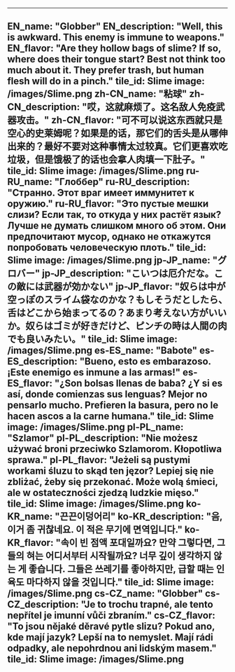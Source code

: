 ---

EN_name: "Globber"
EN_description: "Well, this is awkward.  This enemy is immune to weapons."
EN_flavor: "Are they hollow bags of slime? If so, where does their tongue start? Best not think too much about it. They prefer trash, but human flesh will do in a pinch."
tile_id: Slime
image: /images/Slime.png
zh-CN_name: "粘球"
zh-CN_description: "哎，这就麻烦了。这名敌人免疫武器攻击。"
zh-CN_flavor: "可不可以说这东西就只是空心的史莱姆呢？如果是的话，那它们的舌头是从哪伸出来的？最好不要对这种事情太过较真。它们更喜欢吃垃圾，但是饿极了的话也会拿人肉填一下肚子。"
tile_id: Slime
image: /images/Slime.png
ru-RU_name: "Глоббер"
ru-RU_description: "Странно. Этот враг имеет иммунитет к оружию."
ru-RU_flavor: "Это пустые мешки слизи? Если так, то откуда у них растёт язык? Лучше не думать слишком много об этом. Они предпочитают мусор, однако не откажутся попробовать человеческую плоть."
tile_id: Slime
image: /images/Slime.png
jp-JP_name: "グロバー"
jp-JP_description: "こいつは厄介だな。この敵には武器が効かない"
jp-JP_flavor: "奴らは中が空っぽのスライム袋なのかな？もしそうだとしたら、舌はどこから始まってるの？あまり考えない方がいいか。奴らはゴミが好きだけど、ピンチの時は人間の肉でも良いみたい。"
tile_id: Slime
image: /images/Slime.png
es-ES_name: "Babote"
es-ES_description: "Bueno, esto es embarazoso. ¡Este enemigo es inmune a las armas!"
es-ES_flavor: "¿Son bolsas llenas de baba? ¿Y si es así, donde comienzas sus lenguas? Mejor no pensarlo mucho. Prefieren la basura, pero no le hacen ascos a la carne humana."
tile_id: Slime
image: /images/Slime.png
pl-PL_name: "Szlamor"
pl-PL_description: "Nie możesz używać broni przeciwko Szlamorom. Kłopotliwa sprawa."
pl-PL_flavor: "Jeżeli są pustymi workami śluzu to skąd ten jęzor? Lepiej się nie zbliżać, żeby się przekonać. Może wolą śmieci, ale w ostateczności zjedzą ludzkie mięso."
tile_id: Slime
image: /images/Slime.png
ko-KR_name: "끈끈이덩어리"
ko-KR_description: "음, 이거 좀 귀찮네요. 이 적은 무기에 면역입니다."
ko-KR_flavor: "속이 빈 점액 포대일까요? 만약 그렇다면, 그들의 혀는 어디서부터 시작될까요? 너무 깊이 생각하지 않는 게 좋습니다. 그들은 쓰레기를 좋아하지만, 급할 때는 인육도 마다하지 않을 것입니다."
tile_id: Slime
image: /images/Slime.png
cs-CZ_name: "Globber"
cs-CZ_description: "Je to trochu trapné, ale tento nepřítel je imunní vůči zbraním."
cs-CZ_flavor: "To jsou nějaké děravé pytle slizu? Pokud ano, kde mají jazyk? Lepší na to nemyslet. Mají rádi odpadky, ale nepohrdnou ani lidským masem."
tile_id: Slime
image: /images/Slime.png
---